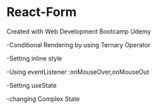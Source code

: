 # React-Form

Created with Web Development Bootcamp Udemy

-Conditional Rendering by using Ternary Operator

-Setting inline style

-Using eventListener :onMouseOver,onMouseOut

-Setting useState

-changing Complex State
